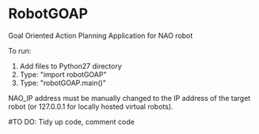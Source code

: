# RobotGOAP
Goal Oriented Action Planning Application for NAO robot

To run: 

1. Add files to Python27 directory
2. Type: "import robotGOAP"
3. Type: "robotGOAP.main()"

NAO_IP address must be manually changed to the IP address of the target robot (or 127.0.0.1 for locally hosted virtual robots).

#TO DO:
Tidy up code,
comment code

